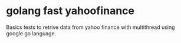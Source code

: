 golang fast yahoofinance
========================

Basics tests to retrive data from yahoo finance with multithread using google go language. 

